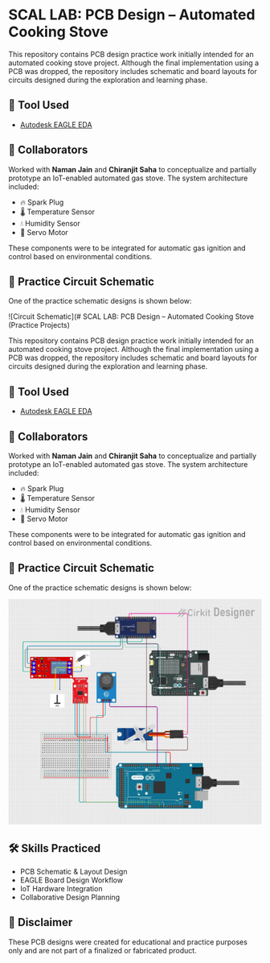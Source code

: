 # SCAL LAB: PCB Design – Automated Cooking Stove 

This repository contains PCB design practice work initially intended for an automated cooking stove project. Although the final implementation using a PCB was dropped, the repository includes schematic and board layouts for circuits designed during the exploration and learning phase.

## 🔧 Tool Used

- [Autodesk EAGLE EDA](https://www.autodesk.com/products/eagle/overview)

## 🤝 Collaborators

Worked with **Naman Jain** and **Chiranjit Saha** to conceptualize and partially prototype an IoT-enabled automated gas stove. The system architecture included:

- 🔥 Spark Plug  
- 🌡️ Temperature Sensor  
- 💧 Humidity Sensor  
- 🔁 Servo Motor

These components were to be integrated for automatic gas ignition and control based on environmental conditions.

## 🧩 Practice Circuit Schematic

One of the practice schematic designs is shown below:

![Circuit Schematic](# SCAL LAB: PCB Design – Automated Cooking Stove (Practice Projects)

This repository contains PCB design practice work initially intended for an automated cooking stove project. Although the final implementation using a PCB was dropped, the repository includes schematic and board layouts for circuits designed during the exploration and learning phase.

## 🔧 Tool Used

- [Autodesk EAGLE EDA](https://www.autodesk.com/products/eagle/overview)

## 🤝 Collaborators

Worked with **Naman Jain** and **Chiranjit Saha** to conceptualize and partially prototype an IoT-enabled automated gas stove. The system architecture included:

- 🔥 Spark Plug  
- 🌡️ Temperature Sensor  
- 💧 Humidity Sensor  
- 🔁 Servo Motor

These components were to be integrated for automatic gas ignition and control based on environmental conditions.

## 🧩 Practice Circuit Schematic

One of the practice schematic designs is shown below:

![Circuit Schematic](schematic_gas_stove.jpg) <!-- Make sure this path matches your repo file structure -->


## 🛠️ Skills Practiced

- PCB Schematic & Layout Design
- EAGLE Board Design Workflow
- IoT Hardware Integration
- Collaborative Design Planning

## 📌 Disclaimer

These PCB designs were created for educational and practice purposes only and are not part of a finalized or fabricated product.


